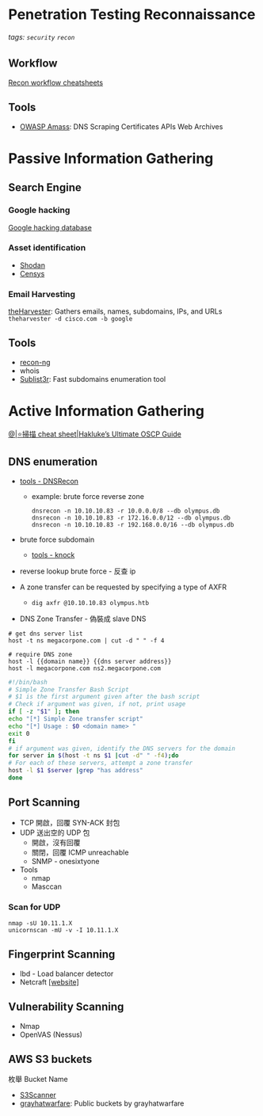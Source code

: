 # Penetration Testing Reconnaissance
###### tags: `security` `recon`

## Workflow
[Recon workflow cheatsheets](https://pentester.land/cheatsheets/2019/03/25/compilation-of-recon-workflows.html#osint-domain-name-by-thegelios)

## Tools
* [OWASP Amass](https://github.com/OWASP/Amass): DNS Scraping Certificates APIs Web Archives

# Passive Information Gathering

## Search Engine
### Google hacking
[Google hacking database](https://www.exploit-db.com/google-hacking-database)

### Asset identification
* [Shodan](https://www.shodan.io/)
* [Censys](https://censys.io/)

### Email Harvesting
[theHarvester](https://github.com/laramies/theHarvester): Gathers emails, names, subdomains, IPs, and URLs
`theharvester -d cisco.com -b google`

## Tools
* [recon-ng](https://github.com/lanmaster53/recon-ng)
* whois
* [Sublist3r](https://github.com/aboul3la/Sublist3r): Fast subdomains enumeration tool

# Active Information Gathering

[@|⭐掃描 cheat sheet|Hakluke’s Ultimate OSCP Guide](https://medium.com/@hakluke/haklukes-ultimate-oscp-guide-part-3-practical-hacking-tips-and-tricks-c38486f5fc97)

## DNS enumeration
* [tools - DNSRecon](https://github.com/darkoperator/dnsrecon)
    * example: brute force reverse zone
        ```
        dnsrecon -n 10.10.10.83 -r 10.0.0.0/8 --db olympus.db
        dnsrecon -n 10.10.10.83 -r 172.16.0.0/12 --db olympus.db
        dnsrecon -n 10.10.10.83 -r 192.168.0.0/16 --db olympus.db
        ```

* brute force subdomain
    * [tools - knock](https://github.com/guelfoweb/knock)
* reverse lookup brute force - 反查 ip

* A zone transfer can be requested by specifying a type of AXFR
    * `dig axfr @10.10.10.83 olympus.htb`
    
* DNS Zone Transfer - 偽裝成 slave DNS
```
# get dns server list
host -t ns megacorpone.com | cut -d " " -f 4

# require DNS zone
host -l {{domain name}} {{dns server address}}
host -l megacorpone.com ns2.megacorpone.com
```
``` BASH
#!/bin/bash
# Simple Zone Transfer Bash Script
# $1 is the first argument given after the bash script
# Check if argument was given, if not, print usage
if [ -z "$1" ]; then
echo "[*] Simple Zone transfer script"
echo "[*] Usage : $0 <domain name> "
exit 0
fi
# if argument was given, identify the DNS servers for the domain
for server in $(host -t ns $1 |cut -d" " -f4);do
# For each of these servers, attempt a zone transfer
host -l $1 $server |grep "has address"
done
```


## Port Scanning
* TCP
    開啟，回覆 SYN-ACK 封包
* UDP
    送出空的 UDP 包
    * 開啟，沒有回覆
    * 關閉，回覆 ICMP unreachable
    * SNMP - onesixtyone
* Tools
    * nmap
    * Masccan
### Scan for UDP
```
nmap -sU 10.11.1.X
unicornscan -mU -v -I 10.11.1.X
```

## Fingerprint Scanning
* lbd - Load balancer detector
* Netcraft [[website]](https://toolbar.netcraft.com/site_report?url=wildfoo.tw)

## Vulnerability Scanning
+ Nmap
+ OpenVAS (Nessus)

## AWS S3 buckets
枚舉 Bucket Name
 * [S3Scanner](https://github.com/sa7mon/S3Scanner)
 * [grayhatwarfare](https://buckets.grayhatwarfare.com/): Public buckets by grayhatwarfare

